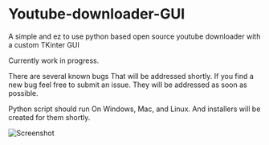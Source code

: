 # Youtube-downloader-GUI

A simple and ez to use python based open source youtube downloader with a custom TKinter GUI

Currently work in progress.

There are several known bugs That will be addressed shortly. If you find a new bug feel free to submit an issue. They will be addressed as soon as possible.

Python script should run On Windows, Mac, and Linux. And installers will be created for them shortly.

![Screenshot](https://cdn.discordapp.com/attachments/1168611216986488872/1198376421983268934/image.png?ex=65beae03&is=65ac3903&hm=b2e8166f3ef977542b303d206bbc849e8e6b8d0629bd5d7f8f27376e6ef24216&)